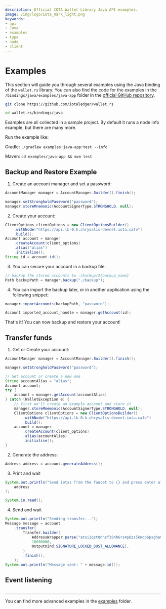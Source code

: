 ```yaml
---
description: Official IOTA Wallet Library Java API examples.
image: /img/logo/iota_mark_light.png
keywords:
- api
- Java
- examples
- type
- node
- client
---
```

# Examples

This section will guide you through several examples using the Java binding of the `wallet.rs` library. You can also find the code for the examples in the `/bindings/java/examples/java-app` folder in the [official GitHub repository](https://github.com/iotaledger/wallet.rs/tree/dev/bindings/java/examples/java-app).

```bash
git clone https://github.com/iotaledger/wallet.rs
```

```bash
cd wallet.rs/bindings/java
```

Examples are all collected in a sample project. By default it runs a node info example, but there are many more.

Run the example like:

Gradle: `./gradlew examples:java-app:test --info`

Maven: `cd examples/java-app && mvn test`


## Backup and Restore Example

1. Create an account manager and set a password:

```java
AccountManager manager = AccountManager.Builder().finish();

manager.setStrongholdPassword("password");
manager.storeMnemonic(AccountSignerType.STRONGHOLD, null);

```

2. Create your account:

```java
ClientOptions clientOptions = new ClientOptionsBuilder()
    .withNode("https://api.lb-0.h.chrysalis-devnet.iota.cafe")
    .build();
Account account = manager
    .createAccount(client_options)
    .alias("alias")
    .initialise();
String id = account.id();

```

3. You can secure your account in a backup file:
```java
// backup the stored accounts to ./backup/${backup_name}
Path backupPath = manager.backup("./backup");
```


4. You can import the backup later, or in another application using the following snippet:
```java
manager.importAccounts(backupPath, "password");

Account imported_account_handle = manager.getAccount(id);
```

That's it! You can now backup and restore your account!

## Transfer funds

1. Get or Create your account:
```java
AccountManager manager = AccountManager.Builder().finish();

manager.setStrongholdPassword("password");

// Get account or create a new one
String accountAlias = "alias";
Account account;
try {
    account = manager.getAccount(accountAlias)
} catch (WalletException e) {
    // first we'll create an example account and store it
    manager.storeMnemonic(AccountSignerType.STRONGHOLD, null);
    ClientOptions clientOptions = new ClientOptionsBuilder()
        .withNode("https://api.lb-0.h.chrysalis-devnet.iota.cafe")
        .build();
    account = manager
        .createAccount(client_options)
        .alias(accountAlias)
        .initialise();
}
```

2. Generate the address:
```java
Address address = account.generateAddress();
```

3. Print and wait
```java
System.out.println("Send iotas from the faucet to {} and press enter after the transaction got confirmed" +
    address
);

System.in.read();
```

4. Send and wait
```java
System.out.println("Sending transfer...");
Message message = account
    .transfer(
        Transfer.builder(
            AddressWrapper.parse("atoi1qzt0nhsf38nh6rs4p6zs5knqp6psgha9wsv74uajqgjmwc75ugupx3y7x0r"),
            10000000,
            OutputKind.SIGNATURE_LOCKED_DUST_ALLOWANCE),
        )
        .finish(),
    );
System.out.println("Message sent: " + message.id());
```

## Event listening

```java

```

***

You can find more advanced examples in the [examples](https://github.com/iotaledger/wallet.rs/tree/dev/bindings/java/examples/java-app) folder.
